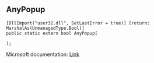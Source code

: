 ## AnyPopup

```
[DllImport("user32.dll", SetLastError = true)] [return: MarshalAs(UnmanagedType.Bool)]
public static extern bool AnyPopup(
   
);
```

Microsoft documentation: [Link](https://docs.microsoft.com/en-us/windows/win32/api/winuser/nf-winuser-anypopup)
